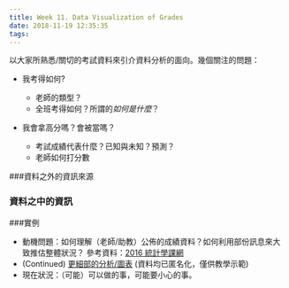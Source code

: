 ```yaml
---
title: Week 11. Data Visualization of Grades
date: 2018-11-19 12:35:35
tags:
---
```

以大家所熟悉/關切的考試資料來引介資料分析的面向。幾個關注的問題：

* 我考得如何? 
	* 老師的類型？
	* 全班考得如何？所謂的*如何是什麼*？

* 我會拿高分嗎？會被當嗎？
	* 考試成績代表什麼？已知與未知？預測？
	* 老師如何打分數

###資料之外的資訊來源

### 資料之中的資訊

###實例
* 動機問題：如何理解（老師/助教）公佈的成績資料？如何利用部份訊息來大致推估整體狀況？ 參考資料：[2016 統計學課網](http://faculty.ndhu.edu.tw/%7Echtsao/edu/16/stat/stat.html)
* (Continued) [更細部的分析/圖表](http://faculty.ndhu.edu.tw/~chtsao/ftp/rg.w08.nb.html)
(資料均已匿名化，僅供教學示範)
* 現在狀況：（可能）可以做的事，可能要小心的事。
